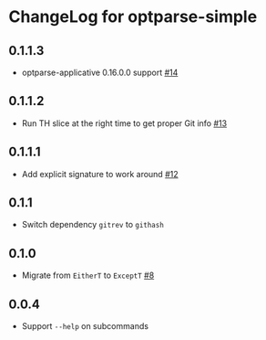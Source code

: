 # ChangeLog for optparse-simple

## 0.1.1.3

* optparse-applicative 0.16.0.0 support [#14](https://github.com/fpco/optparse-simple/issues/14)

## 0.1.1.2

* Run TH slice at the right time to get proper Git info [#13](https://github.com/fpco/optparse-simple/issues/13)

## 0.1.1.1

* Add explicit signature to work around [#12](https://github.com/fpco/optparse-simple/issues/12)

## 0.1.1

* Switch dependency `gitrev` to `githash`

## 0.1.0

* Migrate from `EitherT` to `ExceptT`
  [#8](https://github.com/fpco/optparse-simple/issues/8)

## 0.0.4

* Support `--help` on subcommands
